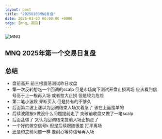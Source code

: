 ```yaml
---
layout: post
title: "20250103MNQ复盘"
date: 2025-01-03 00:00:00 +0000
tags: [mnq, 期货]
---
```

<img src="{{ site.baseurl }}/assets/images/mnq20250104.png" alt="MNQ" style="max-width: 100%; height: auto;">

## MNQ 2025年第一个交易日复盘<!--more--> 

## 总结
<div align="left">
  <ul>
    <li>盘前高开 前三根震荡测试昨日收盘</li>
    <li>第一次反转想吃一个回调的scalp 但是市场向下测试开盘止损离场 应该看到信号高于上一根再入场 或者拉大止损 但是较为危险</li>
    <li>第二笔小波段 果断买入 但是持有的不够久</li>
    <li>后面第二波上涨以为回调结束入场又着急了 该在上面挂单的</li>
    <li>后续波段按tr做没什么问题提前走了 突破前收盘又做了一笔scalp</li>
    <li>后面乱做了 又认为回调结束提前入场止损走了</li>
    <li>一个好的做空信号k 但是后续跟随很差 打平离场</li>
    <li>还是和之前问题一样 要耐心等待信号再入场</li>
  </ul>
</div>
